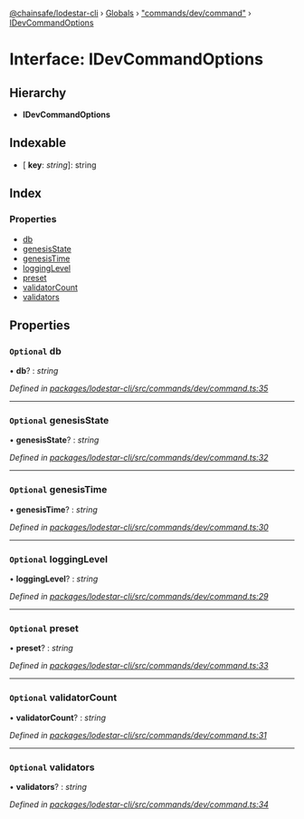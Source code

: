 [@chainsafe/lodestar-cli](../README.md) › [Globals](../globals.md) › ["commands/dev/command"](../modules/_commands_dev_command_.md) › [IDevCommandOptions](_commands_dev_command_.idevcommandoptions.md)

# Interface: IDevCommandOptions

## Hierarchy

* **IDevCommandOptions**

## Indexable

* \[ **key**: *string*\]: string

## Index

### Properties

* [db](_commands_dev_command_.idevcommandoptions.md#optional-db)
* [genesisState](_commands_dev_command_.idevcommandoptions.md#optional-genesisstate)
* [genesisTime](_commands_dev_command_.idevcommandoptions.md#optional-genesistime)
* [loggingLevel](_commands_dev_command_.idevcommandoptions.md#optional-logginglevel)
* [preset](_commands_dev_command_.idevcommandoptions.md#optional-preset)
* [validatorCount](_commands_dev_command_.idevcommandoptions.md#optional-validatorcount)
* [validators](_commands_dev_command_.idevcommandoptions.md#optional-validators)

## Properties

### `Optional` db

• **db**? : *string*

*Defined in [packages/lodestar-cli/src/commands/dev/command.ts:35](https://github.com/ChainSafe/lodestar/blob/2fb982b/packages/lodestar-cli/src/commands/dev/command.ts#L35)*

___

### `Optional` genesisState

• **genesisState**? : *string*

*Defined in [packages/lodestar-cli/src/commands/dev/command.ts:32](https://github.com/ChainSafe/lodestar/blob/2fb982b/packages/lodestar-cli/src/commands/dev/command.ts#L32)*

___

### `Optional` genesisTime

• **genesisTime**? : *string*

*Defined in [packages/lodestar-cli/src/commands/dev/command.ts:30](https://github.com/ChainSafe/lodestar/blob/2fb982b/packages/lodestar-cli/src/commands/dev/command.ts#L30)*

___

### `Optional` loggingLevel

• **loggingLevel**? : *string*

*Defined in [packages/lodestar-cli/src/commands/dev/command.ts:29](https://github.com/ChainSafe/lodestar/blob/2fb982b/packages/lodestar-cli/src/commands/dev/command.ts#L29)*

___

### `Optional` preset

• **preset**? : *string*

*Defined in [packages/lodestar-cli/src/commands/dev/command.ts:33](https://github.com/ChainSafe/lodestar/blob/2fb982b/packages/lodestar-cli/src/commands/dev/command.ts#L33)*

___

### `Optional` validatorCount

• **validatorCount**? : *string*

*Defined in [packages/lodestar-cli/src/commands/dev/command.ts:31](https://github.com/ChainSafe/lodestar/blob/2fb982b/packages/lodestar-cli/src/commands/dev/command.ts#L31)*

___

### `Optional` validators

• **validators**? : *string*

*Defined in [packages/lodestar-cli/src/commands/dev/command.ts:34](https://github.com/ChainSafe/lodestar/blob/2fb982b/packages/lodestar-cli/src/commands/dev/command.ts#L34)*
